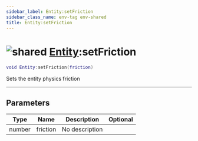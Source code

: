 ```yaml
---
sidebar_label: Entity:setFriction
sidebar_class_name: env-tag env-shared
title: Entity:setFriction
---
```


# <img src='/img/wiki/shared.png' alt='shared' data-tag='env-tag' /> [Entity](../entity/README.md):setFriction

```lua
void Entity:setFriction(friction)
```

Sets the entity physics friction<br/>

-----------------
## Parameters

| Type   | Name | Description | Optional |
| ------ | ---- | ----------- | -------: |
| number | friction | No description |   |
